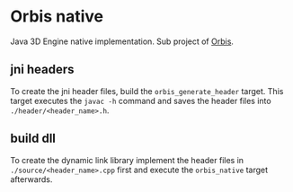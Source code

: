 # Orbis native

Java 3D Engine native implementation.
Sub project of [Orbis](https://github.com/szclsb/orbis).


## jni headers

To create the jni header files, build the `orbis_generate_header` target.
This target executes the `javac -h` command and saves the header files into `./header/<header_name>.h`.

## build dll

To create the dynamic link library implement the header files in `./source/<header_name>.cpp` first
and execute the `orbis_native` target afterwards.